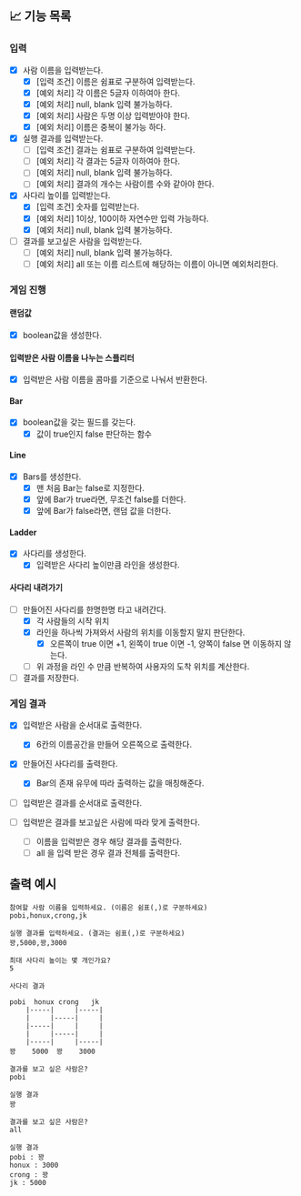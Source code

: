 ## 📈 기능 목록

### 입력

- [x] 사람 이름을 입력받는다.
  - [x] [입력 조건] 이름은 쉼표로 구분하여 입력받는다.
  - [x] [예외 처리] 각 이름은 5글자 이하여아 한다.
  - [x] [예외 처리] null, blank 입력 불가능하다.
  - [x] [예외 처리] 사람은 두명 이상 입력받아야 한다.
  - [x] [예외 처리] 이름은 중복이 불가능 하다.

- [x] 실행 결과를 입력받는다.
  - [ ] [입력 조건] 결과는 쉼표로 구분하여 입력받는다.
  - [ ] [예외 처리] 각 결과는 5글자 이하여아 한다.
  - [ ] [예외 처리] null, blank 입력 불가능하다.
  - [ ] [예외 처리] 결과의 개수는 사람이름 수와 같아야 한다.

- [x] 사다리 높이를 입력받는다.
  - [x] [입력 조건] 숫자를 입력받는다.
  - [x] [예외 처리] 1이상, 100이하 자연수만 입력 가능하다.
  - [x] [예외 처리] null, blank 입력 불가능하다.

- [ ] 결과를 보고싶은 사람을 입력받는다.
  - [ ] [예외 처리] null, blank 입력 불가능하다.
  - [ ] [예외 처리] all 또는 이름 리스트에 해당하는 이름이 아니면 예외처리한다.

### 게임 진행

#### 랜덤값

- [x] boolean값을 생성한다.

#### 입력받은 사람 이름을 나누는 스플리터

- [x] 입력받은 사람 이름을 콤마를 기준으로 나눠서 반환한다.

#### Bar

-[x] boolean값을 갖는 필드를 갖는다.
  - [x] 값이 true인지 false 판단하는 함수

#### Line

- [x] Bars를 생성한다.
  - [x] 맨 처음 Bar는 false로 지정한다.
  - [x] 앞에 Bar가 true라면, 무조건 false를 더한다.
  - [x] 앞에 Bar가 false라면, 랜덤 값을 더한다.

#### Ladder

- [x] 사다리를 생성한다.
  - [x] 입력받은 사다리 높이만큼 라인을 생성한다.

#### 사다리 내려가기

- [ ] 만들어진 사다리를 한명한명 타고 내려간다.
  - [x] 각 사람들의 시작 위치
  - [x] 라인을 하나씩 가져와서 사람의 위치를 이동할지 말지 판단한다.
    - [x] 오른쪽이 true 이면 +1, 왼쪽이 true 이면 -1, 양쪽이 false 면 이동하지 않는다.
  - [ ] 위 과정을 라인 수 만큼 반복하여 사용자의 도착 위치를 계산한다.

- [ ] 결과를 저장한다.

### 게임 결과

- [x] 입력받은 사람을 순서대로 출력한다.
  - [x] 6칸의 이름공간을 만들어 오른쪽으로 출력한다.

- [x] 만들어진 사다리를 출력한다.
  - [x] Bar의 존재 유무에 따라 출력하는 값을 매칭해준다.

- [ ] 입력받은 결과를 순서대로 출력한다.

- [ ] 입력받은 결과를 보고싶은 사람에 따라 맞게 출력한다.
  - [ ] 이름을 입력받은 경우 해당 결과를 출력한다.
  - [ ] all 을 입력 받은 경우 결과 전체를 출력한다.

## 출력 예시

```
참여할 사람 이름을 입력하세요. (이름은 쉼표(,)로 구분하세요)
pobi,honux,crong,jk

실행 결과를 입력하세요. (결과는 쉼표(,)로 구분하세요)
꽝,5000,꽝,3000

최대 사다리 높이는 몇 개인가요?
5

사다리 결과

pobi  honux crong   jk
    |-----|     |-----|
    |     |-----|     |
    |-----|     |     |
    |     |-----|     |
    |-----|     |-----|
꽝    5000  꽝    3000

결과를 보고 싶은 사람은?
pobi

실행 결과
꽝

결과를 보고 싶은 사람은?
all

실행 결과
pobi : 꽝
honux : 3000
crong : 꽝
jk : 5000
    
```

